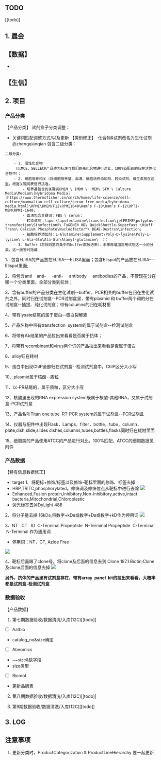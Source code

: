 ## TODO
[[todo]]

## 1. 晨会
【数据】
- 
- 
【生信】
- 
	


## 2. 项目
### 产品分类
【产品分类】
试剂盒子分类调整：
- 关键词匹配调整方式/以及更新
【类别修正】
·化合物&试剂改名为生化试剂@zhengqianqian
	包含二级分类：
```
二级分类:

	- 1. 活性化合物
	（以MCE、SELLECK产品作为标准与我们原先化合物进行对比，100%匹配到的归在活性化合物中）；
	- 2. 细胞培养相关（将细胞培养基、血清、细胞培养添加剂、转染试剂、维生素放在这里，根据关键词表进行挑选，
		- 培养基包含的关键词DMEM \ IMDM \  MEM\ SFM \ Culture Media\Medium\[Hybridoma Media](https://www.thermofisher.cn/cn/zh/home/life-science/cell-culture/mammalian-cell-culture/serum-free-media/hybridoma-media.html)\RPMI\DMEM/F12\RPMI1640\Ham’s F-10\Ham’s F-12\OPTI-MEM\RPMI-1640;
		- 血清包含关键词：FBS \ serum；
		- 转染试剂：lipo \lipofectamine\transfection\jetPRIME\polyplus-transfection\Sinofection®\ FuGENE® HD\ QuickShuttle-Superfast \Hieff Trans\ Calcium Phosphate\Nucleofector™\ DEAE-Dextran\infection;
		- 细胞培养添加剂：L-Glutamine\Supplement\Poly-D-lysine\Poly-L-lysine\ L-Ala-Gln\Ala-Gln\Alanyl-glutamine\  )；
	- 3. Buffer（将规则第四条中的buffer都放进来），未来再增加常用试剂这一小的分类，这一版暂时隐藏
```


1、包含ELISA的产品放在ELISA---ELISA里面；包含Elispot的产品放在ELISA---Elispot里面;

2、将包含anti    anti-     -anti-     antibody     antibodies的产品，不管现在分在哪一个分类里面，全部分类到抗体；

3、含有buffer的产品分类在生化试剂--buffer，PCR相关的buffer在归在生化试剂之外，同时归在试剂盒--PCR试剂盒里，带有plasmid 和 buffer两个词的分在试剂盒--抽提、纯化试剂盒；带有columns的归在耗材里

4、带有lysate结尾的属于蛋白--蛋白裂解液

5、产品名称中带有transfection  system的属于试剂盒--检测试剂盒

6、将带有Ab结尾的产品拉出来看看是否属于抗体；

7、将带有recombinant和virus两个词的产品拉出来看看是否属于蛋白

8、alloy归在耗材

9、蛋白中出现ChIP全部归在试剂盒--检测试剂盒中，ChIP区分大小写

10、plasmid属于核酸--质粒

11、以-PR结尾的，属于质粒，区分大小写

12、核酸里出现的RNA expression system既属于核酸-其他RNA，又属于试剂盒-PCR试剂盒

13、产品名叫Titan one tube  RT-PCR system的属于试剂盒--PCR试剂盒

14、仪器与配件中出现Flask，Lamps，filter，bottle，tube，column，plate,dish,slide,slides dishes,columns,tubes,bottles,flasks同时归在耗材里面

15、细胞类的产品使用ATCC的产品进行对比，100%匹配，ATCC的细胞数据见附件
### 产品数据
【特有信息数据修正】
- target
1、将靶标+修饰/标签以及修饰-靶标里面的修饰、标签去掉
- HRP,TRITC,phosphorylated，修饰词及修饰位点从靶标中进行去除
![](https://work.aliyun.com/attachment/downloadex?ri=%2Falimail%2FinternalLinks%2FrefreshToken&o=1&et=normal&ext=png&e=jin.zhang%40deepbiogroup.com&f=da4b6fdf-8494-4320-839d-494884a054f3&m=2_0%3ADzzzzyR0CfB%24---.OsMhamG&n=temp4cj.png)
- Enhanced,Fusion protein,Inhibitory,Non-Inhibitory,active,intact bacteria,Mitochondrial,Chloroplastic
- 荧光标签去掉DyLight 488

2、将分子量去掉
16kDa,将数字+kDa或数字+Da或数字+kD作为停用词
![](https://work.aliyun.com/attachment/downloadex?ri=%2Falimail%2FinternalLinks%2FrefreshToken&o=1&et=normal&ext=png&e=jin.zhang%40deepbiogroup.com&f=22eaef52-216e-48e9-9477-1bad077e0148&m=2_0%3ADzzzzyR0CfB%24---.OsMhamG&n=temp4cj.png)

3、NT   CT   ID  C-Terminal Propeptide  N-Terminal Propeptide  C-Terminal   N-Terminal 作为通用词
- 停用词：NT，CT, Azide Free

![](https://work.aliyun.com/attachment/downloadex?ri=%2Falimail%2FinternalLinks%2FrefreshToken&o=1&et=normal&ext=png&e=jin.zhang%40deepbiogroup.com&f=32a3d587-86c6-40ad-9b00-089f17a91308&m=2_0%3ADzzzzyR0CfB%24---.OsMhamG&n=temp4cj.png)

4、靶标后面跟了clone号，将clone及后面的信息去到
Clone 187.1 Biotin;Clone及clone后面的信息去掉
![](https://work.aliyun.com/attachment/downloadex?ri=%2Falimail%2FinternalLinks%2FrefreshToken&o=1&et=normal&ext=png&e=jin.zhang%40deepbiogroup.com&f=0a79d93b-9308-463d-95ea-0b61094fb487&m=2_0%3ADzzzzyR0CfB%24---.OsMhamG&n=temp4cj.png)

**另外，抗体的产品里有试剂盒存在，带有array  panel  kit的拉出来看看，大概率都是试剂盒-检测试剂盒**


### 数据验收
【产品数据】
1. 第七期数据验收/数据清洗/入库(12C)[[todo]]


- [ ] Aatbio
- catalog_no&size确定

- [ ] Abeomics
- ~~size&缺字段
- size类型

- [ ] Biomol
- 更新品牌表
2. 第八期数据验收/数据清洗/入库(12C)[[todo]]

3. 第9期数据验收/数据清洗/入库(12C)[[todo]]



## 3. LOG





## 注意事项
1. 更新分类时，ProductCategorization & ProductLineHierarchy 要一起更新








